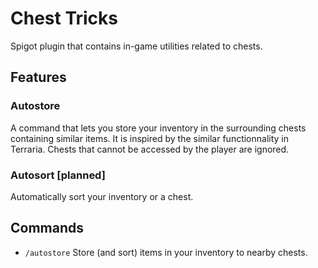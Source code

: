 # Chest Tricks

Spigot plugin that contains in-game utilities related to chests.

## Features

### Autostore
A command that lets you store your inventory in the surrounding chests containing similar items. It is inspired by the similar functionnality in Terraria. Chests that cannot be accessed by the player are ignored.

### Autosort [planned]
Automatically sort your inventory or a chest.

## Commands
- `/autostore` Store (and sort) items in your inventory to nearby chests.
